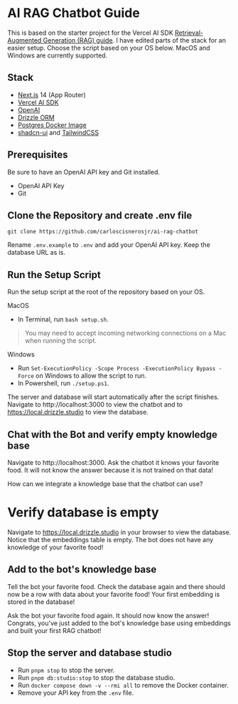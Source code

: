 # AI RAG Chatbot Guide

This is based on the starter project for the Vercel AI SDK [Retrieval-Augmented Generation (RAG) guide](https://sdk.vercel.ai/docs/guides/rag-chatbot). I have edited parts of the stack for an easier setup. Choose the script based on your OS below. MacOS and Windows are currently supported.

## Stack

- [Next.js](https://nextjs.org) 14 (App Router)
- [Vercel AI SDK](https://sdk.vercel.ai/docs)
- [OpenAI](https://openai.com)
- [Drizzle ORM](https://orm.drizzle.team)
- [Postgres Docker Image](https://hub.docker.com/r/supabase/postgres)
- [shadcn-ui](https://ui.shadcn.com) and [TailwindCSS](https://tailwindcss.com)

## Prerequisites

Be sure to have an OpenAI API key and Git installed.
- OpenAI API Key
- Git 

## Clone the Repository and create .env file

`git clone https://github.com/carloscisnerosjr/ai-rag-chatbot`

Rename `.env.example` to `.env` and add your OpenAI API key. Keep the database URL as is.

## Run the Setup Script

Run the setup script at the root of the repository based on your OS.

MacOS

- In Terminal, run `bash setup.sh`.

> You may need to accept incoming networking connections on a Mac when running the script.

Windows

- Run `Set-ExecutionPolicy -Scope Process -ExecutionPolicy Bypass -Force` on Windows to allow the script to run.   
- In Powershell, run `./setup.ps1`.

The server and database will start automatically after the script finishes. Navigate to http://localhost:3000 to view the chatbot and to https://local.drizzle.studio to view the database. 

## Chat with the Bot and verify empty knowledge base

Navigate to http://localhost:3000. Ask the chatbot it knows your favorite food. It will not know the answer because it is not trained on that data!

How can we integrate a knowledge base that the chatbot can use?

# Verify database is empty

Navigate to https://local.drizzle.studio in your browser to view the database. Notice that the embeddings table is empty. The bot does not have any knowledge of your favorite food!

## Add to the bot's knowledge base

Tell the bot your favorite food. Check the database again and there should now be a row with data about your favorite food! Your first embedding is stored in the database!

Ask the bot your favorite food again. It should now know the answer! Congrats, you've just added to the bot's knowledge base using embeddings and built your first RAG chatbot!

## Stop the server and database studio

- Run `pnpm stop` to stop the server. 
- Run `pnpm db:studio:stop` to stop the database studio. 
- Run `docker compose down -v --rmi all` to remove the Docker container.
- Remove your API key from the `.env` file.

